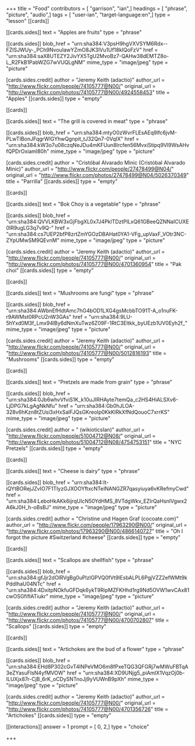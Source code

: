 +++
title = "Food"
contributors = [ "garrison", "ian",]
headings = [ "phrase", "picture", "audio",]
tags = [ "user-ian", "target-language:en",]
type = "lesson"
[[cards]]

[[cards.sides]]
text = "Apples are fruits"
type = "phrase"

[[cards.sides]]
blob_href = "urn:sha384:V3psH9hgVXVSYM6Rdx--FZISJWUy-_PCh9NvouIawYZmO8JK3lVu1Uf18kIQoFzV"
href = "urn:sha384:saX8UTEZY2JivYX5TgU2MvoBz7-QAHw38dEMTZ8o-L_R2FkB1PabWZG7wVUQLgNM"
mime_type = "image/jpeg"
type = "picture"

[cards.sides.credit]
author = "Jeremy Keith (adactio)"
author_url = "http://www.flickr.com/people/74105777@N00/"
original_url = "http://www.flickr.com/photos/74105777@N00/4924558453"
title = "Apples"
[[cards.sides]]
type = "empty"

[[cards]]

[[cards.sides]]
text = "The grill is covered in meat"
type = "phrase"

[[cards.sides]]
blob_href = "urn:sha384:mtyO0zWvrFLEsAEq9lfc6jvM-PLwTIBonJFqgrWlGYhwQgnpit_tJ32Qn7-0VqIX"
href = "urn:sha384:kW3o7u08czqNeJDu4mKFUun8lrcfen56MvxiStipq9Vl9WsAHvfQPDrOxiaml80h"
mime_type = "image/jpeg"
type = "picture"

[cards.sides.credit]
author = "Cristóbal Alvarado Minic (Cristóbal Alvarado Minic)"
author_url = "http://www.flickr.com/people/27478499@N04/"
original_url = "http://www.flickr.com/photos/27478499@N04/5026370349"
title = "Parrilla"
[[cards.sides]]
type = "empty"

[[cards]]

[[cards.sides]]
text = "Bok Choy is a vegetable"
type = "phrase"

[[cards.sides]]
blob_href = "urn:sha384:QVVLKBW3xGjFbgXL0x7J4PklTDztPlLxQ61GBeeQZNNaICUXE0lR9ugLG3q7v9Q-"
href = "urn:sha384:cs7UEP2bfP8zrtZmYGOzDBAHat0YA1-VFg_upVaxF_VOtr3NC-ZYpUMwSM9QEvnM"
mime_type = "image/jpeg"
type = "picture"

[cards.sides.credit]
author = "Jeremy Keith (adactio)"
author_url = "http://www.flickr.com/people/74105777@N00/"
original_url = "http://www.flickr.com/photos/74105777@N00/4701360954"
title = "Pak choi"
[[cards.sides]]
type = "empty"

[[cards]]

[[cards.sides]]
text = "Mushrooms are fungi"
type = "phrase"

[[cards.sides]]
blob_href = "urn:sha384:AWbnEfHdtAmc7hG4bOD1LXG4gsMcbbTO91T-A_o1nuFK-r9AWMst0RPcU2nW3GAs"
href = "urn:sha384:9LU-5hYxd0M3f_Lmx94lBy6dNmXuTwz6Z09F-1RtC3Eltkk_byUEzb1UV0Eyh2f_"
mime_type = "image/jpeg"
type = "picture"

[cards.sides.credit]
author = "Jeremy Keith (adactio)"
author_url = "http://www.flickr.com/people/74105777@N00/"
original_url = "http://www.flickr.com/photos/74105777@N00/5012816193"
title = "Mushrooms"
[[cards.sides]]
type = "empty"

[[cards]]

[[cards.sides]]
text = "Pretzels are made from grain"
type = "phrase"

[[cards.sides]]
blob_href = "urn:sha384:0Jb6whvVfviS1K_k10uJIRHAyte7temQa_c2HS4HiALSXv6-LjDPG7kLgAgNkNfu"
href = "urn:sha384:Gb0hJLOA-328v6hKzn8tZUsi3xHxSaIFJQsGKreoIp0KkKlRkXfNdQouoC7xrrKS"
mime_type = "image/jpeg"
type = "picture"

[cards.sides.credit]
author = " (wikioticsIan)"
author_url = "http://www.flickr.com/people/51004712@N08/"
original_url = "http://www.flickr.com/photos/51004712@N08/4754753151"
title = "NYC Pretzels"
[[cards.sides]]
type = "empty"

[[cards]]

[[cards.sides]]
text = "Cheese is dairy"
type = "phrase"

[[cards.sides]]
blob_href = "urn:sha384:It-iQYtBORejJZvIO7F1TIyzGJXOOYftxcNTeINANGZR7qasyiuya6vKRefmyCwd"
href = "urn:sha384:LeboHkAKk6ijrqUIcN50YdHMS_8VTdgWkv_EZIrQaHsnlVgwx2A6kJ0H_h-oBsBJ"
mime_type = "image/jpeg"
type = "picture"

[cards.sides.credit]
author = "Christine und Hagen Graf (cocoate.com)"
author_url = "http://www.flickr.com/people/17963290@N00/"
original_url = "http://www.flickr.com/photos/17963290@N00/4866140727"
title = "Oh I forgot the picture #Switzerland #cheese"
[[cards.sides]]
type = "empty"

[[cards]]

[[cards.sides]]
text = "Scallops are shellfish"
type = "phrase"

[[cards.sides]]
blob_href = "urn:sha384:gfJjr2dOlRVgBg0uPlzlGPVQ0fVt9IEsbALPL6PgjVZZ2efWMt9kPddlhaU04NTc"
href = "urn:sha384:4DxitpNOkfuGFDqk6ykT9RipMZFKHhd1rg9Nd5OVW1wvCAx81cwOSGfifIATiukr"
mime_type = "image/jpeg"
type = "picture"

[cards.sides.credit]
author = "Jeremy Keith (adactio)"
author_url = "http://www.flickr.com/people/74105777@N00/"
original_url = "http://www.flickr.com/photos/74105777@N00/4700702807"
title = "Scallops"
[[cards.sides]]
type = "empty"

[[cards]]

[[cards.sides]]
text = "Artichokes are the bud of a flower"
type = "phrase"

[[cards.sides]]
blob_href = "urn:sha384:EHd8P302cGvT4lNPeVMO6m8fPxeTQG3QFGRj7wMWuFBTqA3eZYasuFIsN4yfMVOW"
href = "urn:sha384:XD9UNjg5_piAmIX1VqzOj0b-ILUXjx87r-CjB_6rK_oCDySNTnoJj9yVUWnB9pXh"
mime_type = "image/jpeg"
type = "picture"

[cards.sides.credit]
author = "Jeremy Keith (adactio)"
author_url = "http://www.flickr.com/people/74105777@N00/"
original_url = "http://www.flickr.com/photos/74105777@N00/4701356726"
title = "Artichokes"
[[cards.sides]]
type = "empty"

[[interactions]]
answer = 1
prompt = [ 0, 2,]
type = "choice"

+++
